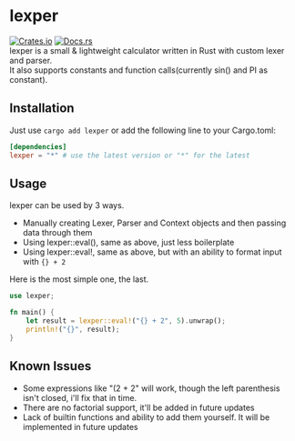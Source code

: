 # lexper
[![Crates.io](https://img.shields.io/crates/v/rexpr.svg)](https://crates.io/crates/lexper)
[![Docs.rs](https://docs.rs/rexpr/badge.svg)](https://docs.rs/lexper)  
lexper is a small & lightweight calculator written in Rust with custom lexer and parser.  
It also supports constants and function calls(currently sin() and PI as constant).

## Installation
Just use `cargo add lexper` or add the following line to your Cargo.toml:
```toml
[dependencies]
lexper = "*" # use the latest version or "*" for the latest
```

## Usage
lexper can be used by 3 ways.
- Manually creating Lexer, Parser and Context objects and then passing data through them
- Using lexper::eval(), same as above, just less boilerplate
- Using lexper::eval!, same as above, but with an ability to format input with `{} + 2` 

Here is the most simple one, the last.
```rust
use lexper;

fn main() {
    let result = lexper::eval!("{} + 2", 5).unwrap();
    println!("{}", result);
}
```

## Known Issues
- Some expressions like "(2 + 2" will work, though the left parenthesis isn't closed, i'll fix that in time.
- There are no factorial support, it'll be added in future updates
- Lack of builtin functions and ability to add them yourself. It will be implemented in future updates
